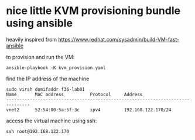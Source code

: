 # nice little KVM provisioning bundle using ansible

heavily inspired from https://www.redhat.com/sysadmin/build-VM-fast-ansible

to provision and run the VM:

```
ansible-playbook -K kvm_provision.yaml
```

find the IP address of the machine

```
sudo virsh domifaddr f36-lab01
Name       MAC address          Protocol     Address
-------------------------------------------------------------------------------
vnet2      52:54:00:5a:5f:3c    ipv4         192.168.122.170/24
```
access the virtual machine using ssh:
```
ssh root@192.168.122.170
```